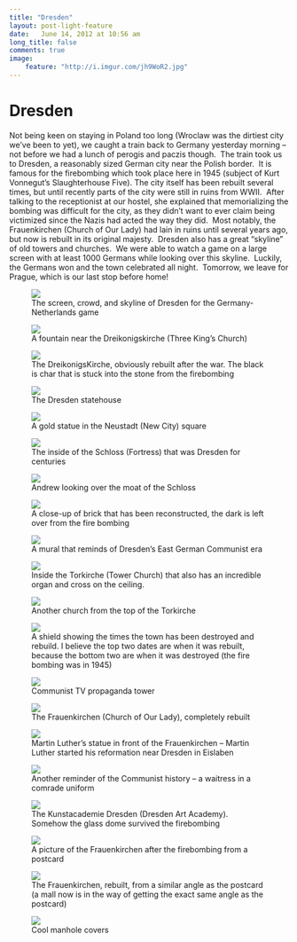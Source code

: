 ```yaml
---
title: "Dresden"
layout: post-light-feature
date:   June 14, 2012 at 10:56 am
long_title: false
comments: true
image:
    feature: "http://i.imgur.com/jh9WoR2.jpg"
---
```

# Dresden

Not being keen on staying in Poland too long (Wroclaw was the dirtiest city we’ve been to yet), we caught a train back to Germany yesterday morning – not before we had a lunch of perogis and paczis though.  The train took us to Dresden, a reasonably sized German city near the Polish border.  It is famous for the firebombing which took place here in 1945 (subject of Kurt Vonnegut’s Slaughterhouse Five). The city itself has been rebuilt several times, but until recently parts of the city were still in ruins from WWII.  After talking to the receptionist at our hostel, she explained that memorializing the bombing was difficult for the city, as they didn’t want to ever claim being victimized since the Nazis had acted the way they did.  Most notably, the Frauenkirchen (Church of Our Lady) had lain in ruins until several years ago, but now is rebuilt in its original majesty.  Dresden also has a great “skyline” of old towers and churches.  We were able to watch a game on a large screen with at least 1000 Germans while looking over this skyline.  Luckily, the Germans won and the town celebrated all night.  Tomorrow, we leave for Prague, which is our last stop before home!

<figure>
    <img src="http://i.imgur.com/tXWekeJ.jpg">
    <figcaption>The screen, crowd, and skyline of Dresden for the Germany-Netherlands game</figcaption>
</figure>
<figure>
    <img src="http://i.imgur.com/aJwOzYN.jpg">
    <figcaption>A fountain near the Dreikonigskirche (Three King’s Church)</figcaption>
</figure>
<figure>
    <img src="http://i.imgur.com/qAYbZ8S.jpg">
    <figcaption>The DreikonigsKirche, obviously rebuilt after the war. The black is char that is stuck into the stone from the firebombing</figcaption>
</figure>
<figure>
    <img src="http://i.imgur.com/3XcO5ap.jpg">
    <figcaption>The Dresden statehouse</figcaption>
</figure>
<figure>
    <img src="http://i.imgur.com/IVL1Uy8.jpg">
    <figcaption>A gold statue in the Neustadt (New City) square</figcaption>
</figure>
<figure>
    <img src="http://i.imgur.com/4gudg6u.jpg">
    <figcaption>The inside of the Schloss (Fortress) that was Dresden for centuries</figcaption>
</figure>
<figure>
    <img src="http://i.imgur.com/hgUk0mc.jpg">
    <figcaption>Andrew looking over the moat of the Schloss</figcaption>
</figure>
<figure>
    <img src="http://i.imgur.com/Qy095Kn.jpg">
    <figcaption>A close-up of brick that has been reconstructed, the dark is left over from the fire bombing</figcaption>
</figure>
<figure>
    <img src="http://i.imgur.com/qUOiQEx.jpg">
    <figcaption>A mural that reminds of Dresden’s East German Communist era</figcaption>
</figure>
<figure>
    <img src="http://i.imgur.com/89Cd0Ub.jpg">
    <figcaption>Inside the Torkirche (Tower Church) that also has an incredible organ and cross on the ceiling.</figcaption>
</figure>
<figure>
    <img src="http://i.imgur.com/aSYefUC.jpg">
    <figcaption>Another church from the top of the Torkirche</figcaption>
</figure>
<figure>
    <img src="http://i.imgur.com/zGsG4bT.jpg">
    <figcaption>A shield showing the times the town has been destroyed and rebuild. I believe the top two dates are when it was rebuilt, because the bottom two are when it was destroyed (the fire bombing was in 1945)</figcaption>
</figure>
<figure>
    <img src="http://i.imgur.com/PfPtxXX.jpg">
    <figcaption>Communist TV propaganda tower</figcaption>
</figure>
<figure>
    <img src="http://i.imgur.com/31hZmez.jpg">
    <figcaption>The Frauenkirchen (Church of Our Lady), completely rebuilt</figcaption>
</figure>
<figure>
    <img src="http://i.imgur.com/JF6yba4.jpg">
    <figcaption>Martin Luther’s statue in front of the Frauenkirchen – Martin Luther started his reformation near Dresden in Eislaben</figcaption>
</figure>
<figure>
    <img src="http://i.imgur.com/SWvr2RO.jpg">
    <figcaption>Another reminder of the Communist history – a waitress in a comrade uniform</figcaption>
</figure>
<figure>
    <img src="http://i.imgur.com/acUtPq0.jpg">
    <figcaption>The Kunstacademie Dresden (Dresden Art Academy). Somehow the glass dome survived the firebombing</figcaption>
</figure>
<figure>
    <img src="http://i.imgur.com/jxiGRwN.jpg">
    <figcaption>A picture of the Frauenkirchen after the firebombing from a postcard</figcaption>
</figure>
<figure>
    <img src="http://i.imgur.com/Pvx9kyr.jpg">
    <figcaption>The Frauenkirchen, rebuilt, from a similar angle as the postcard (a mall now is in the way of getting the exact same angle as the postcard)</figcaption>
</figure>
<figure>
    <img src="http://i.imgur.com/HOZSPOb.jpg">
    <figcaption>Cool manhole covers</figcaption>
</figure>
